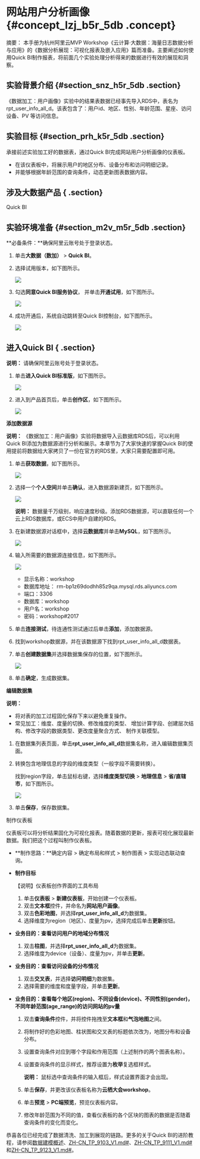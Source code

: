 # 网站用户分析画像 {#concept_lzj_b5r_5db .concept}

摘要： 本手册为杭州阿里云MVP Workshop《云计算·大数据：海量日志数据分析与应用》的《数据分析展现：可视化报表及嵌入应用》篇而准备。主要阐述如何使用Quick BI制作报表，将前面几个实验处理分析得来的数据进行有效的展现和洞察。

## 实验背景介绍 {#section_snz_h5r_5db .section}

《数据加工：用户画像》实验中的结果表数据已经事先导入RDS中，表名为rpt\_user\_info\_all\_d。该表包含了：用户id、地区、性别、年龄范围、星座、访问设备、PV 等访问信息。

## 实验目标 {#section_prh_k5r_5db .section}

承接前述实验加工好的数据表，通过Quick BI完成网站用户分析画像的仪表板。

-   在该仪表板中，将展示用户的地区分布、设备分布和访问明细记录。
-   并能够根据年龄范围的查询条件，动态更新图表数据内容。

## 涉及大数据产品 { .section}

Quick BI

## 实验环境准备 {#section_m2v_m5r_5db .section}

**必备条件：**确保阿里云账号处于登录状态。

1.  单击**大数据（数加）** \> **Quick BI**。
2.  选择试用版本，如下图所示。

    ![](http://static-aliyun-doc.oss-cn-hangzhou.aliyuncs.com/assets/img/9101/15486610241336_zh-CN.png)

3.  勾选**同意Quick BI服务协议**， 并单击**开通试用**，如下图所示。

    ![](http://static-aliyun-doc.oss-cn-hangzhou.aliyuncs.com/assets/img/9101/15486610241337_zh-CN.png)

4.  成功开通后，系统自动跳转至Quick BI控制台，如下图所示。

    ![](http://static-aliyun-doc.oss-cn-hangzhou.aliyuncs.com/assets/img/9101/15486610241338_zh-CN.png)


## 进入Quick BI { .section}

**说明：** 请确保阿里云账号处于登录状态。

1.  单击**进入Quick BI标准版**，如下图所示。

    ![](http://static-aliyun-doc.oss-cn-hangzhou.aliyuncs.com/assets/img/9101/15486610241339_zh-CN.png)

2.  进入到产品首页后，单击**创作区**，如下图所示。

    ![](http://static-aliyun-doc.oss-cn-hangzhou.aliyuncs.com/assets/img/9101/15486610241340_zh-CN.png)


**添加数据源**

**说明：** 《数据加工：用户画像》实验将数据导入云数据库RDS后，可以利用Quick BI添加为数据源进行分析和展示。本章节为了大家快速的掌握Quick BI的使用提前将数据给大家拷贝了一份在官方的RDS里，大家只需要配置即可用。

1.  单击**获取数据**，如下图所示。

    ![](http://static-aliyun-doc.oss-cn-hangzhou.aliyuncs.com/assets/img/9101/15486610241341_zh-CN.png)

2.  选择一个**个人空间**并单击**确认**，进入数据源新建页，如下图所示。

    ![](http://static-aliyun-doc.oss-cn-hangzhou.aliyuncs.com/assets/img/9101/15486610241342_zh-CN.png)

    **说明：** 数据量千万级别，响应速度秒级。添加RDS数据源，可以直联任何一个云上RDS数据库，或ECS中用户自建的RDS。

3.  在新建数据源对话框中，选择**云数据库**并单击**MySQL**，如下图所示。

    ![](http://static-aliyun-doc.oss-cn-hangzhou.aliyuncs.com/assets/img/9101/15486610241343_zh-CN.png)

4.  输入所需要的数据源连接信息，如下图所示。

    ![](http://static-aliyun-doc.oss-cn-hangzhou.aliyuncs.com/assets/img/9101/15486610251344_zh-CN.png)

    -   显示名称：workshop
    -   数据库地址： rm-bp1z69dodhh85z9qa.mysql.rds.aliyuncs.com
    -   端口：3306
    -   数据库：workshop
    -   用户名：workshop
    -   密码：workshop\#2017
5.  单击**连接测试**，待连通性测试通过后单击**添加**，添加数据源。
6.  找到workshop数据源，并在该数据源下找到rpt\_user\_info\_all\_d数据表。
7.  单击**创建数据集**并选择数据集保存的位置，如下图所示。

    ![](http://static-aliyun-doc.oss-cn-hangzhou.aliyuncs.com/assets/img/9101/15486610251345_zh-CN.png)

8.  单击**确定**，生成数据集。

**编辑数据集**

**说明：** 

-   将对表的加工过程固化保存下来以避免重复操作。
-   常见加工：维度、度量的切换、修改维度的类型、 增加计算字段、创建层次结构、修改字段的数据类型、更改度量聚合方式、 制作关联模型。

1.  在数据集列表页面，单击**rpt\_user\_info\_all\_d**数据集名称，进入编辑数据集页面。
2.  转换包含地理信息的字段的维度类型（一般字段不需要转换）。

    找到region字段，单击鼠标右键，选择**维度类型切换** \> **地理信息** \> **省/直辖市**，如下图所示。

    ![](http://static-aliyun-doc.oss-cn-hangzhou.aliyuncs.com/assets/img/9101/15486610251346_zh-CN.png)

3.  单击**保存**，保存数据集。

制作仪表板

仪表板可以将分析结果固化为可视化报表。随着数据的更新，报表可视化展现最新数据。我们把这个过程叫制作仪表板。

-   **制作思路：**确定内容 \> 确定布局和样式 \> 制作图表 \> 实现动态联动查询。
-   **制作目标**

    【说明】仪表板创作界面的工具布局

    1.  单击**仪表板** \> **新建仪表板**，开始创建一个仪表板。
    2.  双击**文本框**控件，并命名为**网站用户画像**。
    3.  双击**色彩地图**，并选择**rpt\_user\_info\_all\_d**为数据集。
    4.  选择维度为region（地区）、度量为pv，选择完成后单击**更新**按钮。
-   **业务目的：查看访问用户的地域分布情况**
    1.  双击**柱图**，并选择**rpt\_user\_info\_all\_d**为数据集。
    2.  选择维度为device（设备）、度量为pv，并单击**更新**。
-   **业务目的：查看访问设备的分布情况**
    1.  双击**交叉表**，并选择**访问明细**为数据集。
    2.  选择需要的维度和度量字段，并单击**更新**。
-   **业务目的：查看每个地区\(region\)、不同设备\(device\)、不同性别\(gender\)，不同年龄范围\(age\_range\)的访问网站的pv量**
    1.  双击**查询条件**控件，并将控件拖拽至**文本框**和**气泡地图**之间。
    2.  将制作好的色彩地图、柱状图和交叉表的标题依次改为，地图分布和设备分布。
    3.  设置查询条件对应到哪个字段和作用范围（上述制作的两个图表名称）。
    4.  设置查询条件的显示样式，推荐设置为**枚举**复选框样式。

        **说明：** 鼠标选中查询条件的输入框后，样式设置界面才会出现。

    5.  单击**保存**，并更改该仪表板名称为**云栖大会workshop**。
    6.  单击**预览** \> **PC端预览**，预览仪表板内容。
    7.  修改年龄范围为不同的值，查看仪表板的各个区块的图表的数据是否随着查询条件的变化而变化。

恭喜各位已经完成了数据清洗、加工到展现的链路。更多的关于Quick BI的进阶教程，请参阅[数据建模概述](cn.zh-CN/用户指南/数据建模/数据建模概述.md#)、[ZH-CN\_TP\_9103\_V1.md\#](cn.zh-CN/用户指南/报表制作/报表制作概述.md#)、[ZH-CN\_TP\_9111\_V1.md\#](cn.zh-CN/用户指南/仪表板制作/仪表板基本操作/仪表板基本操作概述.md#)和[ZH-CN\_TP\_9123\_V1.md\#](cn.zh-CN/用户指南/仪表板制作/仪表板图表制作/仪表板图表制作概述.md#)。

